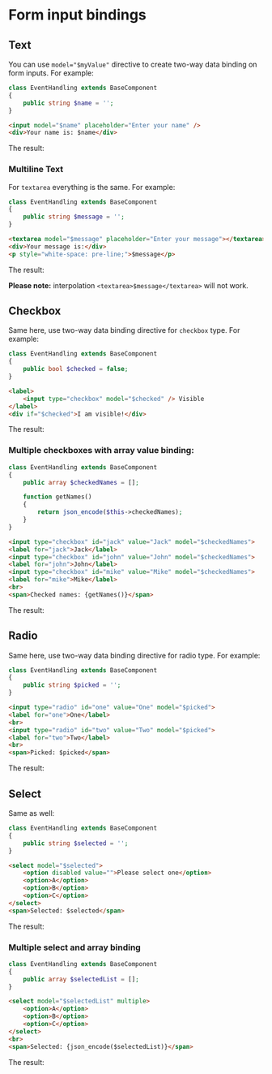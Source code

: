 # Form input bindings

## Text

You can use `model="$myValue"` directive to create two-way data binding on form inputs. For example:

```php
class EventHandling extends BaseComponent
{
    public string $name = '';
}
```

```html
<input model="$name" placeholder="Enter your name" />
<div>Your name is: $name</div>
```

The result:

<TextBindExample />

### Multiline Text

For `textarea` everything is the same. For example:

```php
class EventHandling extends BaseComponent
{
    public string $message = '';
}
```

```html
<textarea model="$message" placeholder="Enter your message"></textarea>
<div>Your message is:</div>
<p style="white-space: pre-line;">$message</p>
```

The result:

<TextAreaBindExample />

**Please note:** interpolation `<textarea>$message</textarea>` will not work.

## Checkbox

Same here, use two-way data binding directive for `checkbox` type. For example:

```php
class EventHandling extends BaseComponent
{
    public bool $checked = false;
}
```

```html
<label>
    <input type="checkbox" model="$checked" /> Visible
</label>
<div if="$checked">I am visible!</div>
```

The result:

<CheckboxBindExample />

### Multiple checkboxes with array value binding:

```php
class EventHandling extends BaseComponent
{
    public array $checkedNames = [];

    function getNames()
    {
        return json_encode($this->checkedNames);
    }
}
```

```html
<input type="checkbox" id="jack" value="Jack" model="$checkedNames">
<label for="jack">Jack</label>
<input type="checkbox" id="john" value="John" model="$checkedNames">
<label for="john">John</label>
<input type="checkbox" id="mike" value="Mike" model="$checkedNames">
<label for="mike">Mike</label>
<br>
<span>Checked names: {getNames()}</span>
```

The result:

<CheckboxMultiBindExample />

## Radio

Same here, use two-way data binding directive for radio type. For example:

```php
class EventHandling extends BaseComponent
{
    public string $picked = '';
}
```

```html
<input type="radio" id="one" value="One" model="$picked">
<label for="one">One</label>
<br>
<input type="radio" id="two" value="Two" model="$picked">
<label for="two">Two</label>
<br>
<span>Picked: $picked</span>
```

The result:

<RadioBindExample />

## Select

Same as well:

```php
class EventHandling extends BaseComponent
{
    public string $selected = '';
}
```

```html
<select model="$selected">
    <option disabled value="">Please select one</option>
    <option>A</option>
    <option>B</option>
    <option>C</option>
</select>
<span>Selected: $selected</span>
```

The result:

### Multiple select and array binding

```php
class EventHandling extends BaseComponent
{
    public array $selectedList = [];
}
```

```html
<select model="$selectedList" multiple>
    <option>A</option>
    <option>B</option>
    <option>C</option>
</select>
<br>
<span>Selected: {json_encode($selectedList)}</span>
```

The result:

<SelectMultiBindExample />